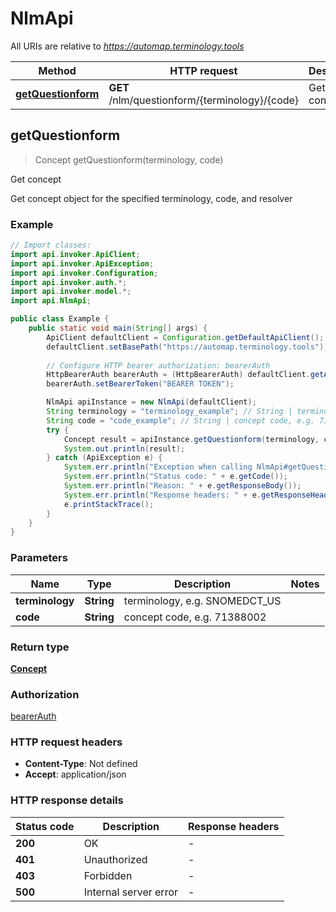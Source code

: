 # NlmApi

All URIs are relative to *https://automap.terminology.tools*

| Method | HTTP request | Description |
|------------- | ------------- | -------------|
| [**getQuestionform**](NlmApi.md#getQuestionform) | **GET** /nlm/questionform/{terminology}/{code} | Get concept |



## getQuestionform

> Concept getQuestionform(terminology, code)

Get concept

Get concept object for the specified terminology, code, and resolver

### Example

```java
// Import classes:
import api.invoker.ApiClient;
import api.invoker.ApiException;
import api.invoker.Configuration;
import api.invoker.auth.*;
import api.invoker.model.*;
import api.NlmApi;

public class Example {
    public static void main(String[] args) {
        ApiClient defaultClient = Configuration.getDefaultApiClient();
        defaultClient.setBasePath("https://automap.terminology.tools");
        
        // Configure HTTP bearer authorization: bearerAuth
        HttpBearerAuth bearerAuth = (HttpBearerAuth) defaultClient.getAuthentication("bearerAuth");
        bearerAuth.setBearerToken("BEARER TOKEN");

        NlmApi apiInstance = new NlmApi(defaultClient);
        String terminology = "terminology_example"; // String | terminology, e.g. SNOMEDCT_US
        String code = "code_example"; // String | concept code, e.g. 71388002
        try {
            Concept result = apiInstance.getQuestionform(terminology, code);
            System.out.println(result);
        } catch (ApiException e) {
            System.err.println("Exception when calling NlmApi#getQuestionform");
            System.err.println("Status code: " + e.getCode());
            System.err.println("Reason: " + e.getResponseBody());
            System.err.println("Response headers: " + e.getResponseHeaders());
            e.printStackTrace();
        }
    }
}
```

### Parameters


| Name | Type | Description  | Notes |
|------------- | ------------- | ------------- | -------------|
| **terminology** | **String**| terminology, e.g. SNOMEDCT_US | |
| **code** | **String**| concept code, e.g. 71388002 | |

### Return type

[**Concept**](Concept.md)

### Authorization

[bearerAuth](../README.md#bearerAuth)

### HTTP request headers

- **Content-Type**: Not defined
- **Accept**: application/json

### HTTP response details
| Status code | Description | Response headers |
|-------------|-------------|------------------|
| **200** | OK |  -  |
| **401** | Unauthorized |  -  |
| **403** | Forbidden |  -  |
| **500** | Internal server error |  -  |

